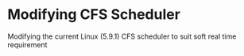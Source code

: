 # Modifying CFS Scheduler
Modifying the current Linux (5.9.1) CFS scheduler to suit soft real time requirement
